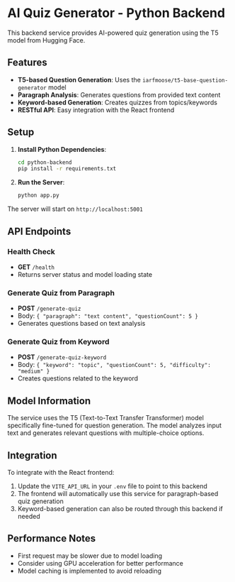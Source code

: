 # AI Quiz Generator - Python Backend

This backend service provides AI-powered quiz generation using the T5 model from Hugging Face.

## Features

- **T5-based Question Generation**: Uses the `iarfmoose/t5-base-question-generator` model
- **Paragraph Analysis**: Generates questions from provided text content
- **Keyword-based Generation**: Creates quizzes from topics/keywords
- **RESTful API**: Easy integration with the React frontend

## Setup

1. **Install Python Dependencies**:
   ```bash
   cd python-backend
   pip install -r requirements.txt
   ```

2. **Run the Server**:
   ```bash
   python app.py
   ```

The server will start on `http://localhost:5001`

## API Endpoints

### Health Check
- **GET** `/health`
- Returns server status and model loading state

### Generate Quiz from Paragraph
- **POST** `/generate-quiz`
- Body: `{ "paragraph": "text content", "questionCount": 5 }`
- Generates questions based on text analysis

### Generate Quiz from Keyword
- **POST** `/generate-quiz-keyword`
- Body: `{ "keyword": "topic", "questionCount": 5, "difficulty": "medium" }`
- Creates questions related to the keyword

## Model Information

The service uses the T5 (Text-to-Text Transfer Transformer) model specifically fine-tuned for question generation. The model analyzes input text and generates relevant questions with multiple-choice options.

## Integration

To integrate with the React frontend:

1. Update the `VITE_API_URL` in your `.env` file to point to this backend
2. The frontend will automatically use this service for paragraph-based quiz generation
3. Keyword-based generation can also be routed through this backend if needed

## Performance Notes

- First request may be slower due to model loading
- Consider using GPU acceleration for better performance
- Model caching is implemented to avoid reloading